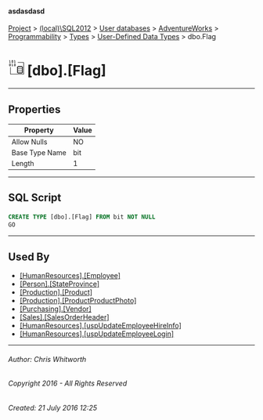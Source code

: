 #### asdasdasd

[Project](../../../../../../index.md) > [(local)\\SQL2012](../../../../../index.md) > [User databases](../../../../index.md) > [AdventureWorks](../../../index.md) > [Programmability](../../index.md) > [Types](../index.md) > [User-Defined Data Types](User-Defined_Data_Types.md) > dbo.Flag

# ![User-Defined Data Types](../../../../../../Images/UserDefinedDataType32.png) [dbo].[Flag]

---

## <a name="#properties"></a>Properties

| Property | Value |
|---|---|
| Allow Nulls | NO |
| Base Type Name | bit |
| Length | 1 |


---

## <a name="#sqlscript"></a>SQL Script

```sql
CREATE TYPE [dbo].[Flag] FROM bit NOT NULL
GO

```


---

## <a name="#usedby"></a>Used By

* [[HumanResources].[Employee]](../../../Tables/Employee.md)
* [[Person].[StateProvince]](../../../Tables/StateProvince.md)
* [[Production].[Product]](../../../Tables/Product.md)
* [[Production].[ProductProductPhoto]](../../../Tables/ProductProductPhoto.md)
* [[Purchasing].[Vendor]](../../../Tables/Vendor.md)
* [[Sales].[SalesOrderHeader]](../../../Tables/SalesOrderHeader.md)
* [[HumanResources].[uspUpdateEmployeeHireInfo]](../../Stored_Procedures/uspUpdateEmployeeHireInfo.md)
* [[HumanResources].[uspUpdateEmployeeLogin]](../../Stored_Procedures/uspUpdateEmployeeLogin.md)


---

###### Author:  Chris Whitworth

###### Copyright 2016 - All Rights Reserved

###### Created: 21 July 2016 12:25

